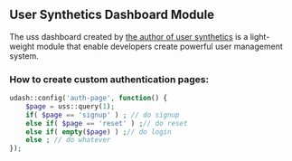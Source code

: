## User Synthetics Dashboard Module

The uss dashboard created by [the author of user synthetics](https://github.com/ucscode) is a light-weight module that enable developers create powerful user management system.

### How to create custom authentication pages:

```php
udash::config('auth-page', function() {
	$page = uss::query(1);
	if( $page == 'signup' ) ; // do signup
	else if( $page == 'reset' ) ;// do reset
	else if( empty($page) ) ;// do login
	else ; // do whatever
});
```